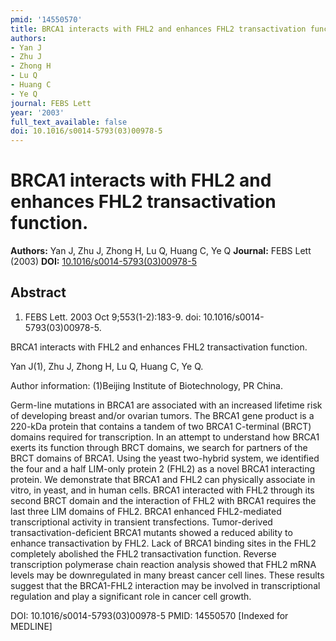 ```yaml
---
pmid: '14550570'
title: BRCA1 interacts with FHL2 and enhances FHL2 transactivation function.
authors:
- Yan J
- Zhu J
- Zhong H
- Lu Q
- Huang C
- Ye Q
journal: FEBS Lett
year: '2003'
full_text_available: false
doi: 10.1016/s0014-5793(03)00978-5
---
```


# BRCA1 interacts with FHL2 and enhances FHL2 transactivation function.
**Authors:** Yan J, Zhu J, Zhong H, Lu Q, Huang C, Ye Q
**Journal:** FEBS Lett (2003)
**DOI:** [10.1016/s0014-5793(03)00978-5](https://doi.org/10.1016/s0014-5793(03)00978-5)

## Abstract

1. FEBS Lett. 2003 Oct 9;553(1-2):183-9. doi: 10.1016/s0014-5793(03)00978-5.

BRCA1 interacts with FHL2 and enhances FHL2 transactivation function.

Yan J(1), Zhu J, Zhong H, Lu Q, Huang C, Ye Q.

Author information:
(1)Beijing Institute of Biotechnology, PR China.

Germ-line mutations in BRCA1 are associated with an increased lifetime risk of 
developing breast and/or ovarian tumors. The BRCA1 gene product is a 220-kDa 
protein that contains a tandem of two BRCA1 C-terminal (BRCT) domains required 
for transcription. In an attempt to understand how BRCA1 exerts its function 
through BRCT domains, we search for partners of the BRCT domains of BRCA1. Using 
the yeast two-hybrid system, we identified the four and a half LIM-only protein 
2 (FHL2) as a novel BRCA1 interacting protein. We demonstrate that BRCA1 and 
FHL2 can physically associate in vitro, in yeast, and in human cells. BRCA1 
interacted with FHL2 through its second BRCT domain and the interaction of FHL2 
with BRCA1 requires the last three LIM domains of FHL2. BRCA1 enhanced 
FHL2-mediated transcriptional activity in transient transfections. Tumor-derived 
transactivation-deficient BRCA1 mutants showed a reduced ability to enhance 
transactivation by FHL2. Lack of BRCA1 binding sites in the FHL2 completely 
abolished the FHL2 transactivation function. Reverse transcription polymerase 
chain reaction analysis showed that FHL2 mRNA levels may be downregulated in 
many breast cancer cell lines. These results suggest that the BRCA1-FHL2 
interaction may be involved in transcriptional regulation and play a significant 
role in cancer cell growth.

DOI: 10.1016/s0014-5793(03)00978-5
PMID: 14550570 [Indexed for MEDLINE]
